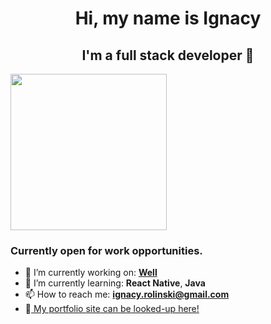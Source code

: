 <h1 align="center"><b>Hi, my name is Ignacy</b></h1>

<h2 align="center">I'm a full stack developer 👋</h2>

<img width="250px" src="https://github.com/user-attachments/assets/8a68deb0-ce45-49e3-afd1-394f7675fd9c" />

<h3>Currently open for work opportunities.</h3>

- 🔭 I’m currently working on: <b><a href="https://github.com/irolinski/Well_CBT">Well</a></b>
- 🌱 I’m currently learning: <b>React Native</b>, <b>Java</b>
- 📫 How to reach me: <b>ignacy.rolinski@gmail.com</b>
- 🎨<a href="https://irolinskidev.pl"> My portfolio site can be looked-up here!</a>


<!--
**irolinski/irolinski** is a ✨ _special_ ✨ repository because its `README.md` (this file) appears on your GitHub profile.
-->
